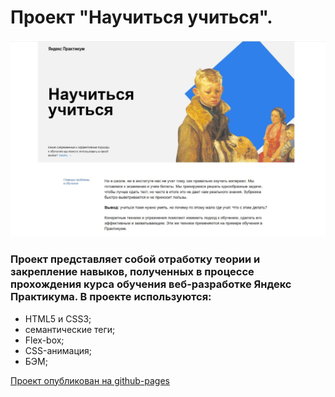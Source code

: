 # Проект "Научиться учиться".

![Иллюстрация к проекту](./images/promo.jpg)

### Проект представляет собой отработку теории и закрепление навыков, полученных в процессе прохождения курса обучения веб-разработке Яндекс Практикума. В проекте используются:

- HTML5 и CSS3;
- семантические теги;
- Flex-box;
- CSS-анимация;
- БЭМ;

[Проект опубликован на github-pages](https://h1ze.github.io/how-to-learn/)
